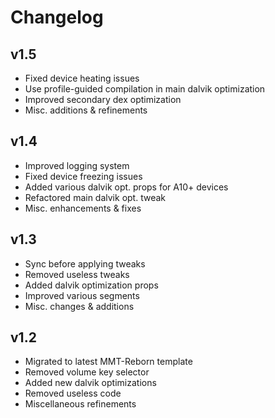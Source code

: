# Changelog

## v1.5

- Fixed device heating issues
- Use profile-guided compilation in main dalvik optimization
- Improved secondary dex optimization
- Misc. additions & refinements

## v1.4

- Improved logging system
- Fixed device freezing issues
- Added various dalvik opt. props for A10+ devices
- Refactored main dalvik opt. tweak
- Misc. enhancements & fixes

## v1.3

- Sync before applying tweaks
- Removed useless tweaks
- Added dalvik optimization props
- Improved various segments
- Misc. changes & additions

## v1.2

- Migrated to latest MMT-Reborn template
- Removed volume key selector
- Added new dalvik optimizations
- Removed useless code
- Miscellaneous refinements
